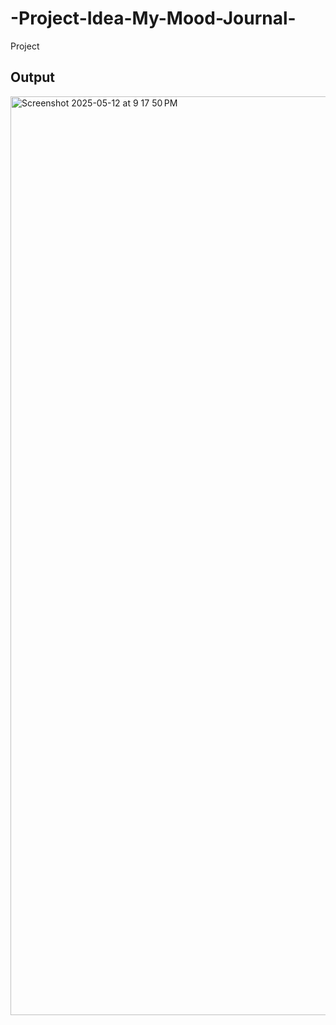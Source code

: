# -Project-Idea-My-Mood-Journal-
Project
## Output
<img width="1470" alt="Screenshot 2025-05-12 at 9 17 50 PM" src="https://github.com/user-attachments/assets/8d15bde8-2bec-44cc-ad9f-097fc591c069" />
